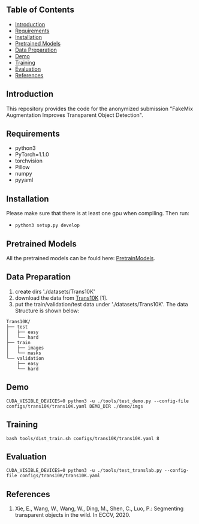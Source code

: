 ## Table of Contents
- [Introduction](#Introduction)
- [Requirements](#Requirements)
- [Installation](#Installation)
- [Pretrained Models](#Pretrained-Models)
- [Data Preparation](#Data-Preparation)
- [Demo](#Demo)
- [Training](#Training)
- [Evaluation](#Evaluation)
- [References](#References)


## Introduction
This repository provides the code for the anonymized submission "FakeMix Augmentation Improves Transparent Object Detection".

## Requirements
- python3
- PyTorch=1.1.0
- torchvision
- Pillow
- numpy
- pyyaml

## Installation

Please make sure that there is at least one gpu when compiling. Then run:

- `python3 setup.py develop`

## Pretrained Models
All the pretrained models can be fould here:
[PretrainModels](https://github.com/AnonymizedUserSubmission/AnonymizedSubmissionForFANet/tree/main/workdirs).


## Data Preparation
1. create dirs './datasets/Trans10K'
2. download the data from [Trans10K](https://xieenze.github.io/projects/TransLAB/TransLAB.html) [1].
3. put the train/validation/test data under './datasets/Trans10K'.
The data Structure is shown below:

```
Trans10K/
├── test
│   ├── easy
│   └── hard
├── train
│   ├── images
│   └── masks
└── validation
    ├── easy
    └── hard
```

## Demo
```
CUDA_VISIBLE_DEVICES=0 python3 -u ./tools/test_demo.py --config-file configs/trans10K/trans10K.yaml DEMO_DIR ./demo/imgs
```

## Training
```
bash tools/dist_train.sh configs/trans10K/trans10K.yaml 8
```

## Evaluation
```
CUDA_VISIBLE_DEVICES=0 python3 -u ./tools/test_translab.py --config-file configs/trans10K/trans10K.yaml 
```

## References
1. Xie, E., Wang, W., Wang, W., Ding, M., Shen, C., Luo, P.: Segmenting transparent objects in the wild. In ECCV, 2020.
